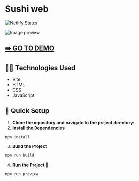 # Sushi web

[![Netlify Status](https://api.netlify.com/api/v1/badges/c354c977-8d06-45bd-9fe4-717706d7bff5/deploy-status)](https://app.netlify.com/sites/courageous-melba-5cd037/deploys)

![Image preview](https://github-production-user-asset-6210df.s3.amazonaws.com/135459850/378084469-bb61d289-b71c-4505-a881-535e534d1004.png?X-Amz-Algorithm=AWS4-HMAC-SHA256&X-Amz-Credential=AKIAVCODYLSA53PQK4ZA%2F20241019%2Fus-east-1%2Fs3%2Faws4_request&X-Amz-Date=20241019T130451Z&X-Amz-Expires=300&X-Amz-Signature=4b7b2d83d37a45b5aeead030aa9c107876ecbbf8f306718a82a1a5f982939e9f&X-Amz-SignedHeaders=host)

## [<u>➡️ GO TO DEMO</u>](https://courageous-melba-5cd037.netlify.app/)

## 👩‍💻 Technologies Used

- Vite
- HTML
- CSS
- JavaScript

## 🚀 Quick Setup

1. **Clone the repository and navigate to the project directory:**
2. **Install the Dependencies**

```sh
npm install
```

3. **Build the Project**

```sh
npm run build
```

4. **Run the Project 🚀**

```sh
npm run preview
```